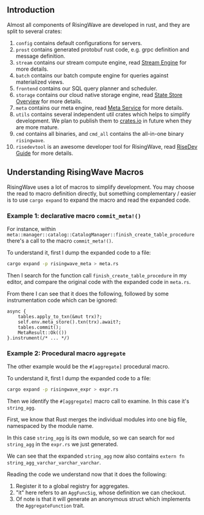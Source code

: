 ## Introduction

Almost all components of RisingWave are developed in rust, and they are split to several crates:

1. `config` contains default configurations for servers.
2. `prost` contains generated protobuf rust code, e.g. grpc definition and message definition.
3. `stream` contains our stream compute engine, read [Stream Engine][stream-engine] for more details.
4. `batch` contains our batch compute engine for queries against materialized views.
5. `frontend` contains our SQL query planner and scheduler.
6. `storage` contains our cloud native storage engine, read [State Store Overview][state-store] for more details.
7. `meta` contains our meta engine, read [Meta Service][meta-service] for more details.
8. `utils` contains several independent util crates which helps to simplify development. We plan to publish them to [crates.io](https://crates.io/) in future when they are more mature.
9. `cmd` contains all binaries, and `cmd_all` contains the all-in-one binary `risingwave`.
10. `risedevtool` is an awesome developer tool for RisingWave, read [RiseDev Guide][risedev] for more details.

[stream-engine]: https://github.com/risingwavelabs/risingwave/blob/main/docs/streaming-overview.md
[state-store]: https://github.com/risingwavelabs/risingwave/blob/main/docs/state-store-overview.md
[meta-service]: https://github.com/risingwavelabs/risingwave/blob/main/docs/meta-service.md
[risedev]: https://github.com/risingwavelabs/risingwave/tree/main/src/risedevtool

## Understanding RisingWave Macros

RisingWave uses a lot of macros to simplify development.
You may choose the read to macro definition directly,
but something complementary / easier is to use `cargo expand`
to expand the macro and read the expanded code.

### Example 1: declarative macro `commit_meta!()`

For instance, within `meta::manager::catalog::CatalogManager::finish_create_table_procedure`
there's a call to the macro `commit_meta!()`.

To understand it, first I dump the expanded code to a file:

```bash
cargo expand -p risingwave_meta > meta.rs
```

Then I search for the function call `finish_create_table_procedure` in my editor,
and compare the original code with the expanded code in `meta.rs`.

From there I can see that it does the following, followed by some instrumentation code which can be ignored:
```text
async {
    tables.apply_to_txn(&mut trx)?;
    self.env.meta_store().txn(trx).await?;
    tables.commit();
    MetaResult::Ok(())
}.instrument(/* ... */)
```

### Example 2: Procedural macro `aggregate`

The other example would be the `#[aggregate]` procedural macro.

To understand it, first I dump the expanded code to a file:

```bash
cargo expand -p risingwave_expr > expr.rs
```

Then we identify the `#[aggregate]` macro call to examine. In this case it's `string_agg`.

First, we know that Rust merges the individual modules into one big file, namespaced by the module name.

In this case `string_agg` is its own module, so we can search for `mod string_agg` in the `expr.rs` we just generated.

We can see that the expanded `string_agg` now also contains `extern fn string_agg_varchar_varchar_varchar`.

Reading the code we understand now that it does the following:
1. Register it to a global registry for aggregates.
2. "it" here refers to an `AggFuncSig`, whose definition we can checkout.
3. Of note is that it will generate an anonymous struct which implements the `AggregateFunction` trait.